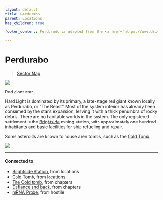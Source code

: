 ```yaml
---
layout: default
title: Perdurabo
parent: Locations
has_children: true

footer_content: Perdurado is adapted from the <a href="https://www.drivethrurpg.com/en/product/86468/Hard-Light">Hard Light</a> adventure by Kevin Crawfort, for private use only.

---
```


# Perdurabo

> [Sector Map](https://sectorswithoutnumber.com/sector/E9FKrPjS8tsRmoryYMpe/system/PWrHAjd6P64k61Ga1PfQ)

![](https://i.imgur.com/Bt6ywq5.png)

Red giant star.

Hard Light is dominated by its primary, a late-stage red giant known locally as Perdurabo, or “The Beast”. Most of the system interior has already been consumed by the star’s expansion, leaving it with a thick penumbra of rocky debris. There are no habitable worlds in the system. The only registered settlement is the [Brightside](BrightsideStation.md) mining station, with approximately one hundred inhabitants and basic facilities for ship refueling and repair.

Some asteroids are known to house alien tombs, such as the [Cold Tomb](ColdTomb.md).

![](https://i.imgur.com/RLOfasI.png)

---
#### Connected to

<!-- QueryToSerialize: LIST without ID "["+ title + "](https://terra-campaigns.github.io/"+ regexreplace(file.path, ".md", "") + ")" + ", from " + regexreplace(file.folder, "hostile/", "") FROM ([[]]) OR outgoing([[]]) WHERE file.name != this.file.name SORT file.folder DESC -->
<!-- SerializedQuery: LIST without ID "["+ title + "](https://terra-campaigns.github.io/"+ regexreplace(file.path, ".md", "") + ")" + ", from " + regexreplace(file.folder, "hostile/", "") FROM ([[]]) OR outgoing([[]]) WHERE file.name != this.file.name SORT file.folder DESC -->
- [Brightside Station](https://terra-campaigns.github.io/hostile/locations/BrightsideStation), from locations
- [Cold Tomb](https://terra-campaigns.github.io/hostile/locations/ColdTomb), from locations
- [The Cold tomb](https://terra-campaigns.github.io/hostile/chapters/chap002), from chapters
- [Defiance and back](https://terra-campaigns.github.io/hostile/chapters/chap003), from chapters
- [mRNA Probe](https://terra-campaigns.github.io/hostile/mRNA), from hostile
<!-- SerializedQuery END -->
